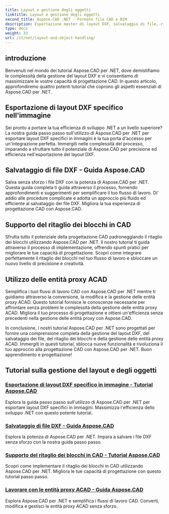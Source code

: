 ```yaml
---
title: Layout e gestione degli oggetti
linktitle: Layout e gestione degli oggetti
second_title: Aspose.CAD .NET - Formato file CAD e BIM
description: Esportazione master di layout DXF, salvataggio di file, ritaglio di blocchi ed entità proxy ACAD senza sforzo per una progettazione CAD avanzata utilizzando Aspose.CAD per .NET.
type: docs
weight: 33
url: /it/net/layout-and-object-handling/
---
```


## introduzione

Benvenuti nel mondo dei tutorial Aspose.CAD per .NET, dove demistifiamo le complessità della gestione del layout DXF e vi consentiamo di massimizzare le vostre capacità di progettazione CAD. In questo articolo, approfondiremo quattro potenti tutorial che coprono gli aspetti essenziali di Aspose.CAD per .NET.

 ## Esportazione di layout DXF specifico nell'immagine

Sei pronto a portare la tua efficienza di sviluppo .NET a un livello superiore? La nostra guida passo passo sull'utilizzo di Aspose.CAD per .NET per esportare layout DXF specifici in immagini è la tua porta d'accesso per un'integrazione perfetta. Immergiti nelle complessità del processo, imparando a sfruttare tutto il potenziale di Aspose.CAD per precisione ed efficienza nell'esportazione del layout DXF.

 ## Salvataggio di file DXF - Guida Aspose.CAD

Salva senza sforzo i file DXF con la potenza di Aspose.CAD per .NET. Questa guida completa ti guida attraverso il processo, fornendo approfondimenti e suggerimenti per semplificare il tuo flusso di lavoro. Di' addio alle procedure complicate e adotta un approccio più fluido ed efficiente al salvataggio dei file DXF. Migliora la tua esperienza di progettazione CAD con Aspose.CAD.

 ## Supporto del ritaglio dei blocchi in CAD

Sfrutta tutto il potenziale della progettazione CAD padroneggiando il ritaglio dei blocchi utilizzando Aspose.CAD per .NET. Il nostro tutorial ti guida attraverso il processo di implementazione, offrendo spunti pratici per migliorare le tue capacità di progettazione. Scopri come integrare perfettamente il ritaglio dei blocchi nel tuo flusso di lavoro e sbloccare un nuovo livello di precisione e creatività.

 ## Utilizzo delle entità proxy ACAD

Semplifica i tuoi flussi di lavoro CAD con Aspose.CAD per .NET mentre ti guidiamo attraverso la conversione, la modifica e la gestione delle entità proxy ACAD. Questo tutorial fornisce le conoscenze necessarie per affrontare senza problemi le complessità della gestione delle entità proxy ACAD. Migliora il tuo processo di progettazione e ottieni un'efficienza senza precedenti nella gestione delle entità proxy con Aspose.CAD.

In conclusione, i nostri tutorial Aspose.CAD per .NET sono progettati per fornire una comprensione completa della gestione del layout DXF, del salvataggio dei file, del ritaglio dei blocchi e della gestione delle entità proxy ACAD. Immergiti in questi tutorial, sblocca nuove funzionalità e rivoluziona il tuo approccio alla progettazione CAD con Aspose.CAD per .NET. Buon apprendimento e progettazione!
## Tutorial sulla gestione del layout e degli oggetti
### [Esportazione di layout DXF specifico in immagine - Tutorial Aspose.CAD](./exporting-specific-dxf-layout-to-image/)
Esplora la guida passo passo sull'utilizzo di Aspose.CAD per .NET per esportare layout DXF specifici in immagini. Massimizza l'efficienza dello sviluppo .NET con questo potente tutorial.
### [Salvataggio di file DXF - Guida Aspose.CAD](./saving-dxf-files/)
Esplora la potenza di Aspose.CAD per .NET. Impara a salvare i file DXF senza sforzo con la nostra guida passo passo.
### [Supporto del ritaglio dei blocchi in CAD - Tutorial Aspose.CAD](./supporting-block-clipping-in-cad/)
Scopri come implementare il ritaglio dei blocchi in CAD utilizzando Aspose.CAD per .NET. Migliora le tue capacità di progettazione con questo tutorial passo passo.
### [Lavorare con le entità proxy ACAD - Guida Aspose.CAD](./working-with-acad-proxy-entities/)
Esplora Aspose.CAD per .NET e semplifica i flussi di lavoro CAD. Converti, modifica e gestisci le entità proxy ACAD senza sforzo.
